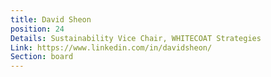 ```yaml
---
title: David Sheon
position: 24
Details: Sustainability Vice Chair, WHITECOAT Strategies
Link: https://www.linkedin.com/in/davidsheon/
Section: board
---
```


